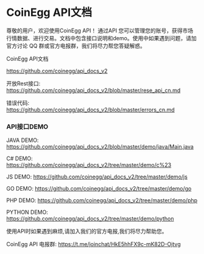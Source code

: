 # CoinEgg API文档

尊敬的用户，欢迎使用CoinEgg API！ 通过API 您可以管理您的账号，获得市场行情数据、进行交易。文档中包含接口说明和demo。使用中如果遇到问题，请加官方讨论 QQ 群或官方电报群，我们将尽力帮您答疑解惑。

CoinEgg API文档

<https://github.com/coinegg/api_docs_v2>

开放Rest接口:
<https://github.com/coinegg/api_docs_v2/blob/master/rese_api_cn.md>

错误代码:
<https://github.com/coinegg/api_docs_v2/blob/master/errors_cn.md>

### API接口DEMO

JAVA DEMO: <https://github.com/coinegg/api_docs_v2/blob/master/demo/java/Main.java>


C# DEMO: <https://github.com/coinegg/api_docs_v2/tree/master/demo/c%23>


JS DEMO: <https://github.com/coinegg/api_docs_v2/tree/master/demo/js>

GO DEMO: <https://github.com/coinegg/api_docs_v2/tree/master/demo/go>

PHP DEMO: <https://github.com/coinegg/api_docs_v2/tree/master/demo/php>

PYTHON DEMO: <https://github.com/coinegg/api_docs_v2/tree/master/demo/python>



使用API时如果遇到麻烦,请加入我们的官方电报,我们将尽力帮助您。

CoinEgg API 电报群: <https://t.me/joinchat/HkE5hhFX9c-mK82D-Ojtvg>
